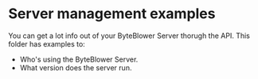 # Server management examples 

You can get a lot info out of your ByteBlower Server thorugh 
the API. This folder has examples to:

* Who's using the ByteBlower Server.
* What version does the server run.
